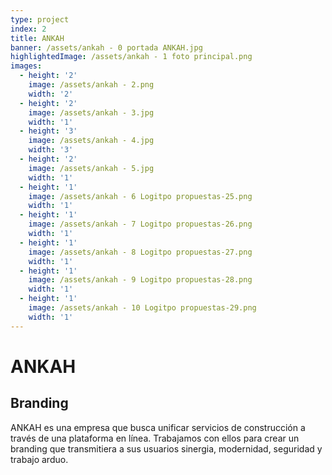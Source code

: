 ```yaml
---
type: project
index: 2
title: ANKAH
banner: /assets/ankah - 0 portada ANKAH.jpg
highlightedImage: /assets/ankah - 1 foto principal.png
images:
  - height: '2'
    image: /assets/ankah - 2.png
    width: '2'
  - height: '2'
    image: /assets/ankah - 3.jpg
    width: '1'
  - height: '3'
    image: /assets/ankah - 4.jpg
    width: '3'
  - height: '2'
    image: /assets/ankah - 5.jpg
    width: '1'
  - height: '1'
    image: /assets/ankah - 6 Logitpo propuestas-25.png
    width: '1'
  - height: '1'
    image: /assets/ankah - 7 Logitpo propuestas-26.png
    width: '1'
  - height: '1'
    image: /assets/ankah - 8 Logitpo propuestas-27.png
    width: '1'
  - height: '1'
    image: /assets/ankah - 9 Logitpo propuestas-28.png
    width: '1'
  - height: '1'
    image: /assets/ankah - 10 Logitpo propuestas-29.png
    width: '1'
---
```

# ANKAH

## Branding

ANKAH es una empresa que busca unificar servicios de construcción a través de una plataforma en línea. Trabajamos con ellos para crear un branding que transmitiera a sus usuarios sinergia, modernidad, seguridad y trabajo arduo.

